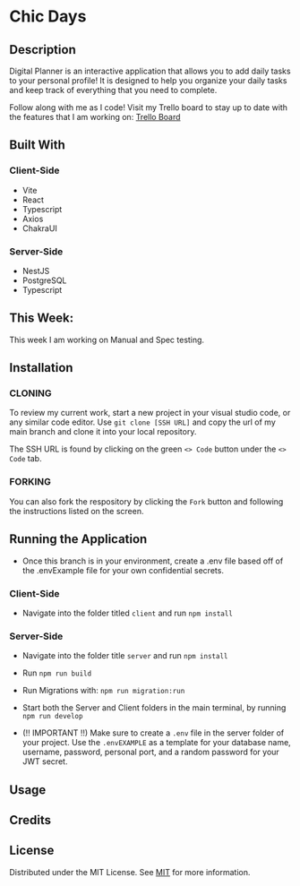 # Chic Days 

## Description

Digital Planner is an interactive application that allows you to add daily tasks to your personal profile! It is designed to help you organize your daily tasks and keep track of everything that you need to complete.

Follow along with me as I code! Visit my Trello board to stay up to date with the features that I am working on: [Trello Board](https://trello.com/b/Cu7Oloup/to-do-list)

## Built With
### Client-Side 
- Vite
- React
- Typescript
- Axios
- ChakraUI

### Server-Side 
- NestJS
- PostgreSQL
- Typescript

## This Week:

This week I am working on Manual and Spec testing.

## Installation

### CLONING
To review my current work, start a new project in your visual studio code, or any similar code editor. Use `git clone [SSH URL]` and copy the url of my main branch and clone it into your local repository. 

The SSH URL is found by clicking on the green `<> Code` button under the `<> Code` tab.
### FORKING 
You can also fork the respository by clicking the `Fork` button and following the instructions listed on the screen.

## Running the Application

 - Once this branch is in your environment, create a .env file based off of the .envExample file for your own confidential secrets.
### Client-Side
   - Navigate into the folder titled `client` and run ```npm install```
    
### Server-Side
   - Navigate into the folder title `server` and run ```npm install```
   - Run ```npm run build ```
   - Run Migrations with: ```npm run migration:run```
 - Start both the Server and Client folders in the main terminal, by running ```npm run develop```
   
 - (!! IMPORTANT !!) Make sure to create a `.env` file in the server folder of your project. Use the `.envEXAMPLE` as a template for your database name, username, password, personal port, and a random password for your JWT secret.

## Usage

## Credits

## License

Distributed under the MIT License. See [MIT](https://choosealicense.com/licenses/mit/) for more information.
